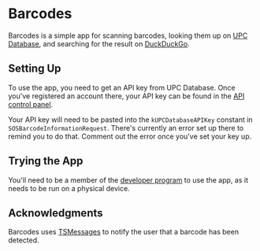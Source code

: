 # Barcodes

Barcodes is a simple app for scanning barcodes, looking them up on [UPC Database](http://upcdatabase.org), and searching for the result on [DuckDuckGo](https://duckduckgo.com).

## Setting Up

To use the app, you need to get an API key from UPC Database. Once you've registered an account there, your API key can be found in the [API control panel](http://upcdatabase.org/ucp-api).

Your API key will need to be pasted into the `kUPCDatabaseAPIKey` constant in `SOSBarcodeInformationRequest`. There's currently an error set up there to remind you to do that. Comment out the error once you've set your key up.

## Trying the App

You'll need to be a member of the [developer program](https://developer.apple.com/programs/ios/) to use the app, as it needs to be run on a physical device.

## Acknowledgments

Barcodes uses [TSMessages](https://github.com/toursprung/TSMessages) to notify the user that a barcode has been detected.